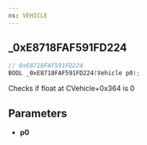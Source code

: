 ```yaml
---
ns: VEHICLE
---
```

## _0xE8718FAF591FD224

```c
// 0xE8718FAF591FD224
BOOL _0xE8718FAF591FD224(Vehicle p0);
```

Checks if float at CVehicle+0x364 is 0

## Parameters
* **p0**

